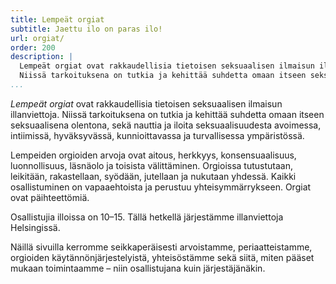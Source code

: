 ```yaml
---
title: Lempeät orgiat
subtitle: Jaettu ilo on paras ilo!
url: orgiat/
order: 200
description: |
  Lempeät orgiat ovat rakkaudellisia tietoisen seksuaalisen ilmaisun illanviettoja.
  Niissä tarkoituksena on tutkia ja kehittää suhdetta omaan itseen seksuaalisena olentona, sekä nauttia ja iloita seksuaalisuudesta.
...
```


*Lempeät orgiat* ovat rakkaudellisia tietoisen seksuaalisen ilmaisun illanviettoja.
Niissä tarkoituksena on tutkia ja kehittää suhdetta omaan itseen seksuaalisena olentona, sekä nauttia ja iloita seksuaalisuudesta avoimessa, intiimissä, hyväksyvässä, kunnioittavassa ja turvallisessa ympäristössä.

Lempeiden orgioiden arvoja ovat aitous, herkkyys, konsensuaalisuus, luonnollisuus, läsnäolo ja toisista välittäminen.
Orgioissa tutustutaan, leikitään, rakastellaan, syödään, jutellaan ja nukutaan yhdessä.
Kaikki osallistuminen on vapaaehtoista ja perustuu yhteisymmärrykseen.
Orgiat ovat päihteettömiä.

Osallistujia illoissa on 10–15.
Tällä hetkellä järjestämme illanviettoja Helsingissä.

Näillä sivuilla kerromme seikkaperäisesti arvoistamme, periaatteistamme, orgioiden käytännönjärjestelyistä, yhteisöstämme sekä siitä, miten pääset mukaan toimintaamme – niin osallistujana kuin järjestäjänäkin.

